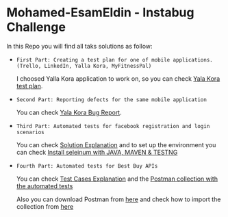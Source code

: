 # Mohamed-EsamEldin - Instabug Challenge

In this Repo you will find all taks solutions as follow:

* `First Part: Creating a test plan for one of mobile applications. (Trello, LinkedIn, Yalla Kora, MyFitnessPal)`

    I choosed Yalla Kora application to work on, so you can check [Yala Kora test plan](https://github.com/moahmed-esam8/Mohamed-EsamEldin/blob/main/Yalla%20kora%20Test%20Plan%20and%20Bug%20Report/Yalla%20kora%20Test%20plan.docx).

* `Second Part: Reporting defects for the same mobile application`

    You can check [Yala Kora Bug Report](https://github.com/moahmed-esam8/Mohamed-EsamEldin/blob/main/Yalla%20kora%20Test%20Plan%20and%20Bug%20Report/Yalla%20kora%20Bug%20Report.xlsx).

* `Third Part: Automated tests for facebook registration and login scenarios`

    You can check [Solution Explanation](https://github.com/moahmed-esam8/Mohamed-EsamEldin/blob/main/Automation%20Project%20Explanation.docx) and to set up the environment you can check [Install seleinum with JAVA, MAVEN & TESTNG](https://www.lambdatest.com/blog/getting-started-with-maven-for-selenium-testing/)

* `Fourth Part: Automated tests for Best Buy APIs`

    You can check [Test Cases Explanation](https://github.com/moahmed-esam8/Mohamed-EsamEldin/blob/main/Best%20Buy%20APIs%20-%20Automation/Best%20Buy%20APIs%20Test%20Cases%20Explanation.docx) and the [Postman collection with the automated tests](https://github.com/moahmed-esam8/Mohamed-EsamEldin/blob/main/Best%20Buy%20APIs%20-%20Automation/API%20Playground.postman_collection_with_automated_test_cases.json)

    Also you can download Postman from [here](https://www.postman.com/downloads/) and check how to import the collection from [here](https://learning.postman.com/docs/getting-started/importing-and-exporting-data/)

